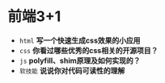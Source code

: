 # 前端3+1
- `html` **写一个快速生成css效果的小应用**
- `css` **你看过哪些优秀的css相关的开源项目？**
- `js` **polyfill、shim原理及如何实现的？**
- `软技能` **说说你对代码可读性的理解**

